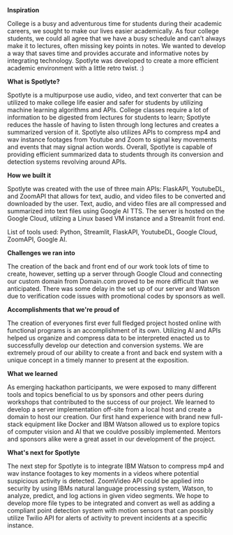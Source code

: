 **Inspiration**

College is a busy and adventurous time for students during their academic careers, we sought to make our lives easier academically. As four college students, we could all agree that we have a busy schedule and can’t always make it to lectures, often missing key points in notes. We wanted to develop a way that saves time and provides accurate and informative notes by integrating technology. Spotlyte was developed to create a more efficient academic environment with a little retro twist. :) 


**What is Spotlyte?**

Spotlyte is a multipurpose use audio, video, and text converter that can be utilized to make college life easier and safer for students by utilizing machine learning algorithms and APIs.
College classes require a lot of information to be digested from lectures for students to learn; Spotlyte reduces the hassle of having to listen through long lectures and creates a summarized version of it.  Spotlyte also utilizes APIs to compress mp4 and wav instance footages from Youtube and Zoom to signal key movements and events that may signal action words. Overall, Spotlyte is capable of providing efficient summarized data to students through its conversion and detection systems revolving around APIs.

**How we built it**

Spotlyte was created with the use of three main APIs: FlaskAPI, YoutubeDL, and ZoomAPI that allows for text, audio, and video files to be converted and downloaded by the user. Text, audio, and video files are all compressed and summarized into text files using Google AI TTS. The server is hosted on the Google Cloud, utilzing a Linux based VM instance and a Streamlit front end. 

List of tools used: Python, Streamlit, FlaskAPI, YoutubeDL, Google Cloud, ZoomAPI, Google AI. 


**Challenges we ran into**

The creation of the back and front end of our work took lots of time to create, however, setting up a server through Google Cloud and connecting our custom domain from Domain.com proved to be more difficult than we anticipated. There was some delay in the set up of our server and Watson due to verification code issues with promotional codes by sponsors as well.

**Accomplishments that we're proud of**

The creation of everyones first ever full fledged project hosted online with functional programs is an accomplishment of its own. Utilizing AI and APIs helped us organize and compress data to be interpreted enacted us to successfully develop our detection and conversion systems. We are extremely proud of our ability to create a front and back end system with a unique concept in a timely manner to present at the exposition. 

**What we learned**

As emerging hackathon participants, we were exposed to many different tools and topics beneficial to us by sponsors and other peers during workshops that contributed to the success of our project. We learned to develop a server implementation off-site from a local host and create a domain to host our creation. Our first hand experience with brand new full-stack equipment like Docker and IBM Watson allowed us to explore topics of computer vision and AI that we couldve possibly implemented. Mentors and sponsors alike were a great asset in our development of the project.

**What's next for Spotlyte**

The next step for Spotlyte is to integrate IBM Watson to compress mp4 and wav instance footages to key moments in a videos where potential suspicious activity is detected. ZoomVideo API could be applied into security by using IBMs natural language processing system, Watson, to analyze, predict, and log actions in given video segments. We hope to develop more file types to be integrated and convert as well as adding a compliant point detection system with motion sensors that can possibly utilize Twilio API for alerts of activity  to prevent incidents at a specific instance.
